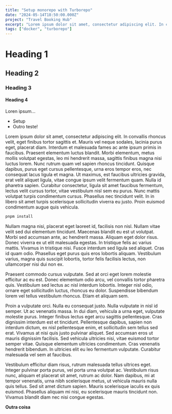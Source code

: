 ```yaml
---
title: "Setup monorepo with Turborepo"
date: "2024-05-14T18:50:00.000Z"
project: "Travel Booking Hub"
excerpt: "Lorem ipsum dolor sit amet, consectetur adipiscing elit. In convallis rhoncus velit, eget finibus tortor sagittis et..."
tags: ["docker", "turborepo"]
---
```


# Heading 1
## Heading 2
### Heading 3
#### Heading 4
Loren ipsum...

- Setup
- Outro teste!



Lorem ipsum dolor sit amet, consectetur adipiscing elit. In convallis rhoncus velit, eget finibus tortor sagittis et. Mauris vel neque sodales, lacinia purus eget, placerat diam. Interdum et malesuada fames ac ante ipsum primis in faucibus. Praesent elementum luctus blandit. Morbi elementum, metus mollis volutpat egestas, leo mi hendrerit massa, sagittis finibus magna nisi luctus lorem. Nunc rutrum quam vel sapien rhoncus tincidunt. Quisque dapibus, purus eget cursus pellentesque, urna eros tempor eros, nec consequat lacus ligula et magna. Ut maximus, est faucibus ultricies gravida, erat velit aliquet ligula, vitae congue ipsum velit fermentum quam. Nulla id pharetra sapien. Curabitur consectetur, ligula sit amet faucibus fermentum, lectus velit cursus tortor, vitae vestibulum nisl sem eu purus. Nunc mattis volutpat turpis condimentum cursus. Phasellus nec tincidunt velit. In in libero sit amet turpis scelerisque sollicitudin viverra eu justo. Proin euismod condimentum augue quis vehicula.

```bash
pnpm install
```

Nullam magna nisi, placerat eget laoreet id, facilisis non nisl. Nullam vitae velit sed dui elementum tincidunt. Maecenas blandit eu est ut volutpat. Morbi sed accumsan ante, ac hendrerit massa. Aliquam eget dolor risus. Donec viverra ex ut elit malesuada egestas. In tristique felis ac varius mattis. Vivamus in tristique nisi. Fusce interdum sed ligula sed aliquet. Cras id quam odio. Phasellus eget purus quis eros lobortis aliquam. Vestibulum varius, magna quis suscipit lobortis, tortor felis facilisis lectus, non ullamcorper nisi dui non ex.

Praesent commodo cursus vulputate. Sed at orci eget lorem molestie efficitur ac eu est. Donec elementum odio arcu, vel convallis tortor pharetra quis. Vestibulum sed lectus ac nisl interdum lobortis. Integer nisl odio, ornare eget sollicitudin luctus, rhoncus eu dolor. Suspendisse bibendum lorem vel tellus vestibulum rhoncus. Etiam et aliquam sem.

Proin a vulputate orci. Nulla eu consequat justo. Nulla vulputate in nisl id semper. Ut ac venenatis massa. In dui diam, vehicula a urna eget, vulputate molestie purus. Integer finibus lectus eget arcu sagittis pellentesque. Cras dignissim interdum est et tincidunt. Pellentesque dapibus, sapien non interdum dictum, ex nisl pellentesque enim, et sollicitudin sem tellus sed erat. Vivamus at nisi quis justo pulvinar aliquet. Sed accumsan eros ut mauris dignissim facilisis. Sed vehicula ultricies nisi, vitae euismod tortor semper vitae. Quisque elementum ultricies condimentum. Cras venenatis hendrerit bibendum. In ultricies elit eu leo fermentum vulputate. Curabitur malesuada vel sem at faucibus.

Vestibulum efficitur diam risus, rutrum malesuada tellus ultrices eget. Integer pulvinar porta purus, vel porta urna volutpat ac. Vestibulum risus nunc, aliquam et placerat sit amet, rutrum ac dolor. Nam dapibus, mi at tempor venenatis, urna nibh scelerisque metus, ut vehicula mauris nulla quis tellus. Sed sit amet dictum sapien. Mauris scelerisque iaculis ex quis euismod. Phasellus aliquam mi nisi, eu scelerisque mauris tincidunt non. Vivamus blandit diam nec nisi congue egestas. 

**Outra coisa**